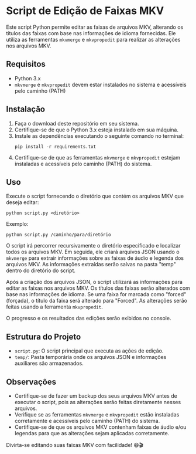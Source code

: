 # Script de Edição de Faixas MKV

Este script Python permite editar as faixas de arquivos MKV, alterando os títulos das faixas com base nas informações de idioma fornecidas. Ele utiliza as ferramentas `mkvmerge` e `mkvpropedit` para realizar as alterações nos arquivos MKV.

## Requisitos

- Python 3.x
- `mkvmerge` e `mkvpropedit` devem estar instalados no sistema e acessíveis pelo caminho (PATH)

## Instalação

1. Faça o download deste repositório em seu sistema.
2. Certifique-se de que o Python 3.x esteja instalado em sua máquina.
3. Instale as dependências executando o seguinte comando no terminal:
   ```
   pip install -r requirements.txt
   ```
4. Certifique-se de que as ferramentas `mkvmerge` e `mkvpropedit` estejam instaladas e acessíveis pelo caminho (PATH) do sistema.

## Uso

Execute o script fornecendo o diretório que contém os arquivos MKV que deseja editar:

```
python script.py <diretório>
```

Exemplo:

```
python script.py /caminho/para/diretório
```

O script irá percorrer recursivamente o diretório especificado e localizar todos os arquivos MKV. Em seguida, ele criará arquivos JSON usando o `mkvmerge` para extrair informações sobre as faixas de áudio e legenda dos arquivos MKV. As informações extraídas serão salvas na pasta "temp" dentro do diretório do script.

Após a criação dos arquivos JSON, o script utilizará as informações para editar as faixas nos arquivos MKV. Os títulos das faixas serão alterados com base nas informações de idioma. Se uma faixa for marcada como "forced" (forçada), o título da faixa será alterado para "Forced". As alterações serão feitas usando a ferramenta `mkvpropedit`.

O progresso e os resultados das edições serão exibidos no console.

## Estrutura do Projeto

- `script.py`: O script principal que executa as ações de edição.
- `temp/`: Pasta temporária onde os arquivos JSON e informações auxiliares são armazenados.

## Observações

- Certifique-se de fazer um backup dos seus arquivos MKV antes de executar o script, pois as alterações serão feitas diretamente nesses arquivos.
- Verifique se as ferramentas `mkvmerge` e `mkvpropedit` estão instaladas corretamente e acessíveis pelo caminho (PATH) do sistema.
- Certifique-se de que os arquivos MKV contenham faixas de áudio e/ou legendas para que as alterações sejam aplicadas corretamente.

Divirta-se editando suas faixas MKV com facilidade! 😄🎬
